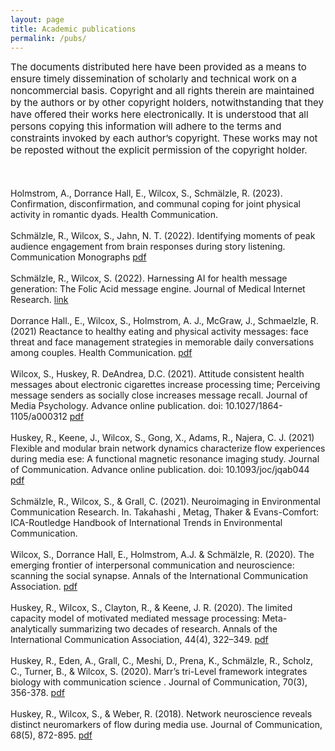 ```yaml
---
layout: page
title: Academic publications
permalink: /pubs/
---
```

<script type="text/javascript" src="https://d1bxh8uas1mnw7.cloudfront.net/assets/embed.js"></script>
<span style="font-size: 15px !important;">The documents distributed here have been provided as a means to ensure timely dissemination of scholarly and technical work on a noncommercial basis. Copyright and all rights therein are maintained by the authors or by other copyright holders, notwithstanding that they have offered their works here electronically. It is understood that all persons copying this information will adhere to the terms and constraints invoked by each author’s copyright. These works may not be reposted without the explicit permission of the copyright holder.</span>
<br>
<br>
<br><br>
Holmstrom, A., Dorrance Hall, E., Wilcox, S., Schmälzle, R. (2023). Confirmation, disconfirmation, and communal coping for joint physical activity in romantic dyads. Health Communication.
<br><br>
Schmälzle, R., Wilcox, S., Jahn, N. T. (2022). Identifying moments of peak audience engagement from brain responses during story listening. Communication
Monographs [pdf](https://www.tandfonline.com/doi/pdf/10.1080/03637751.2022.2032229)
<br><br>
Schmälzle, R., Wilcox, S. (2022). Harnessing AI for health message generation: The Folic Acid message engine. Journal of Medical Internet Research. [link](https://www.jmir.org/2022/1/e28858/)
<br><br>
Dorrance Hall., E., Wilcox, S., Holmstrom, A. J., McGraw, J., Schmaelzle, R. (2021) Reactance to healthy eating and physical activity messages: face threat and face management strategies in memorable daily conversations among couples. Health Communication. [pdf](https://www.tandfonline.com/doi/pdf/10.1080/10410236.2021.2010354)
<br><br>
Wilcox, S., Huskey, R. DeAndrea, D.C. (2021). Attitude consistent health messages about electronic cigarettes increase processing time; Perceiving message senders as socially close increases message recall. Journal of Media Psychology. Advance online publication. doi: 10.1027/1864-1105/a000312 [pdf](https://cogcommscience.com/wp-content/uploads/2021/11/wilcox_et_al_2021.pdf)
<br><br>
Huskey, R., Keene, J., Wilcox, S., Gong, X., Adams, R., Najera, C. J. (2021) Flexible and modular brain network dynamics characterize flow experiences during media ese: A functional magnetic resonance imaging study. Journal of Communication. Advance online publication. doi: 10.1093/joc/jqab044 [pdf](https://cogcommscience.com/wp-content/uploads/2021/11/huskey_et_al_2021.pdf)
<br><br>
Schmälzle, R., Wilcox, S., & Grall, C. (2021). Neuroimaging in Environmental Communication Research. In. Takahashi , Metag, Thaker & Evans-Comfort: ICA-Routledge Handbook of International Trends in Environmental Communication.
<br><br>
Wilcox, S., Dorrance Hall, E., Holmstrom, A.J. & Schmälzle, R. (2020). The emerging frontier of interpersonal communication and neuroscience: scanning the social synapse. Annals of the International Communication Association. [pdf](https://www.tandfonline.com/eprint/R6CV7ACTBTEWNMTG3CT6/full?target=10.1080/23808985.2020.1843366)
<br><br>
Huskey, R., Wilcox, S., Clayton, R., & Keene, J. R. (2020). The limited capacity model of motivated mediated message processing: Meta-analytically summarizing two decades of research. Annals of the International Communication Association, 44(4), 322–349. 
[pdf](https://cogcommscience.com/wp-content/uploads/2020/11/huskey_wilcox_clayton_keene_2020.pdf)
<br><br>
Huskey, R., Eden, A., Grall, C., Meshi, D., Prena, K., Schmälzle, R.,  Scholz, C., Turner, B., & Wilcox, S. (2020). Marr’s tri-Level framework integrates biology with communication science . Journal of Communication, 70(3), 356-378. [pdf](https://nomcomm.github.io/publications/pdfs/huskey2020marr.pdf)
<br><br>
Huskey, R., Wilcox, S., & Weber, R. (2018). Network neuroscience reveals distinct neuromarkers of flow during media use. Journal of Communication, 68(5), 872-895. [pdf](https://cogcommscience.com/wp-content/uploads/2018/10/huskey_wilcox_weber_2018.pdf)
<br><br>

